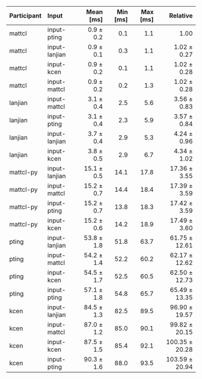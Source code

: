 | Participant | Input | Mean [ms] | Min [ms] | Max [ms] | Relative |
|:---|:---|---:|---:|---:|---:|
| mattcl | input-pting | 0.9 ± 0.2 | 0.1 | 1.1 | 1.00 |
| mattcl | input-lanjian | 0.9 ± 0.1 | 0.3 | 1.1 | 1.02 ± 0.27 |
| mattcl | input-kcen | 0.9 ± 0.2 | 0.1 | 1.1 | 1.02 ± 0.28 |
| mattcl | input-mattcl | 0.9 ± 0.2 | 0.2 | 1.3 | 1.02 ± 0.28 |
| lanjian | input-mattcl | 3.1 ± 0.4 | 2.5 | 5.6 | 3.56 ± 0.83 |
| lanjian | input-pting | 3.1 ± 0.4 | 2.3 | 5.9 | 3.57 ± 0.84 |
| lanjian | input-lanjian | 3.7 ± 0.4 | 2.9 | 5.3 | 4.24 ± 0.96 |
| lanjian | input-kcen | 3.8 ± 0.5 | 2.9 | 6.7 | 4.34 ± 1.02 |
| mattcl-py | input-lanjian | 15.1 ± 0.5 | 14.1 | 17.8 | 17.36 ± 3.55 |
| mattcl-py | input-mattcl | 15.2 ± 0.7 | 14.4 | 18.4 | 17.39 ± 3.59 |
| mattcl-py | input-pting | 15.2 ± 0.7 | 13.8 | 18.3 | 17.42 ± 3.59 |
| mattcl-py | input-kcen | 15.2 ± 0.6 | 14.2 | 18.9 | 17.49 ± 3.60 |
| pting | input-lanjian | 53.8 ± 1.8 | 51.8 | 63.7 | 61.75 ± 12.61 |
| pting | input-mattcl | 54.2 ± 1.4 | 52.2 | 60.2 | 62.17 ± 12.62 |
| pting | input-kcen | 54.5 ± 1.7 | 52.5 | 60.5 | 62.50 ± 12.73 |
| pting | input-pting | 57.1 ± 1.8 | 54.8 | 65.7 | 65.49 ± 13.35 |
| kcen | input-lanjian | 84.5 ± 1.3 | 82.5 | 89.5 | 96.90 ± 19.57 |
| kcen | input-mattcl | 87.0 ± 1.2 | 85.0 | 90.1 | 99.82 ± 20.15 |
| kcen | input-kcen | 87.5 ± 1.5 | 85.4 | 92.1 | 100.35 ± 20.28 |
| kcen | input-pting | 90.3 ± 1.6 | 88.0 | 93.5 | 103.59 ± 20.94 |
